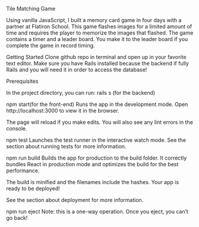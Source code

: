 Tile Matching Game

Using vanilla JavaScript, I built a memory card game in four days with a partner at Flatiron School. This game flashes images for a limited amount of time and requires the player to memorize the images that flashed. The game contains a timer and a leader board. You make it to the leader board if you complete the game in record timing. 

Getting Started 
Clone github repo in terminal and open up in your favorite text editor. Make sure you have Rails installed because the backend if fully Rails and you will need it in order to access the database!


Prerequisites

In the project directory, you can run:
rails s (for the backend)


npm start(for the front-end)
Runs the app in the development mode.
Open http://localhost:3000 to view it in the browser.

The page will reload if you make edits.
You will also see any lint errors in the console.

npm test
Launches the test runner in the interactive watch mode.
See the section about running tests for more information.

npm run build
Builds the app for production to the build folder.
It correctly bundles React in production mode and optimizes the build for the best performance.

The build is minified and the filenames include the hashes.
Your app is ready to be deployed!

See the section about deployment for more information.

npm run eject
Note: this is a one-way operation. Once you eject, you can’t go back!

